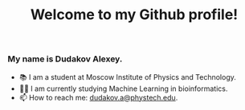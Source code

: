 <div id="header" align="center">
<h1> Welcome to my Github profile! <h1>
<img scr='https://media.giphy.com/media/l3q2zVr6cu95nF6O4/giphy.gif'/>
</div>

### My name is Dudakov Alexey. 
- 📚 I am a student at Moscow Institute of Physics and Technology.
- 👨‍💻 I am currently studying Machine Learning in bioinformatics.
- 📫 How to reach me: dudakov.a@phystech.edu.
